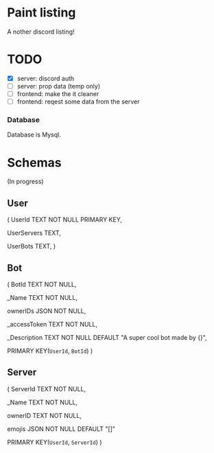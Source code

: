 # Paint listing

A nother discord listing!

# TODO

- [x] server: discord auth
- [ ] server: prop data (temp only)
- [ ] frontend: make the it cleaner
- [ ] frontend: reqest some data from the server

### Database

Database is Mysql.

# Schemas

(In progress)

## User

(
UserId TEXT NOT NULL PRIMARY KEY,

UserServers TEXT,

UserBots TEXT,
)

## Bot

(
BotId TEXT NOT NULL,

\_Name TEXT NOT NULL,

ownerIDs JSON NOT NULL,

\_accessToken TEXT NOT NULL,

\_Description TEXT NOT NULL DEFAULT "A super cool bot made by {}",

PRIMARY KEY(`UserId`, `BotId`)
)

## Server

(
ServerId TEXT NOT NULL,

\_Name TEXT NOT NULL,

ownerID TEXT NOT NULL,

emojis JSON NOT NULL DEFAULT "[]"

PRIMARY KEY(`UserId`, `ServerId`)
)
